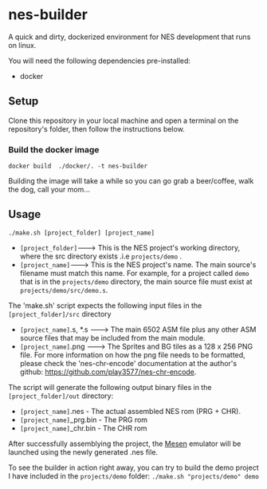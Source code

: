 # nes-builder
A quick and dirty, dockerized environment for NES development that runs on linux.

You will need the following dependencies pre-installed:


* docker

## Setup

Clone this repository in your local machine and open a terminal on the repository's folder, then follow the instructions below.

### Build the docker image
```
docker build  ./docker/. -t nes-builder
```
Building the image will take a while so you can go grab a beer/coffee, walk the dog, call your mom...

## Usage

`./make.sh [project_folder] [project_name]`


* `[project_folder]`---> This is the NES project's working directory, where the src directory exists .i.e `projects/demo` .
* `[project_name]`---> This is the NES project's name. The main source's filename must match this name. For example, for a 
project called `demo` that is in the `projects/demo` directory, the main source file must exist at `projects/demo/src/demo.s`.

The 'make.sh' script expects the following input files in the `[project_folder]/src` directory
* `[project_name]`.s, *.s ---> The main 6502 ASM file plus any other ASM source files that may be included from the main module.
* `[project_name]`.png ---> The Sprites and BG tiles as a 128 x 256 PNG file. For more information on how the png file needs to be formatted, please check the 'nes-chr-encode' documentation at the author's github: https://github.com/play3577/nes-chr-encode.


The script will generate the following output binary files in the `[project_folder]/out` directory:
* `[project_name]`.nes     - The actual assembled NES rom (PRG + CHR).
* `[project_name]`_prg.bin - The PRG rom
* `[project_name]`_chr.bin - The CHR rom

After successfully assemblying the project, the [Mesen](https://www.mesen.ca/) emulator will be launched using the newly generated .nes file.

To see the builder in action right away, you can try to build the demo project I have included in the `projects/demo` folder:
`./make.sh "projects/demo" demo`
